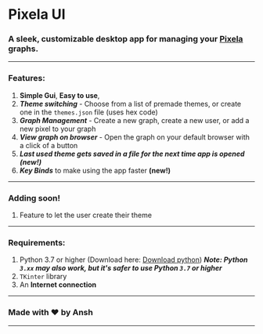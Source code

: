 # Pixela UI

### A sleek, customizable desktop app for managing your [Pixela](https://pixe.la) graphs.

---

### Features:
  1. **Simple Gui**, **Easy to use**,
  2. ***Theme switching*** - Choose from a list of premade themes, or create one in the ```themes.json``` file (uses hex code)
  3. ***Graph Management*** - Create a new graph, create a new user, or add a new pixel to your graph
  4. ***View graph on browser*** - Open the graph on your default browser with a click of a button
  5. ***Last used theme gets saved in a file for the next time app is opened **(new!)*****
  6. ***Key Binds*** to make using the app faster **(new!)**

---

### Adding soon!
  1. Feature to let the user create their theme

---

### Requirements:
  1. Python 3.7 or higher (Download here: [Download python](https://python.org/downloads)) ***Note: Python ```3.xx``` may also work, but it's safer to use Python ```3.7``` or higher***
  2. ```TKinter``` library
  3. An **Internet connection**

---

### Made with ❤️ by Ansh
---